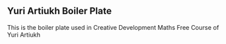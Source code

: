 Yuri Artiukh Boiler Plate
-----------------------------
This is the boiler plate used in Creative Development Maths Free Course of Yuri Artiukh
